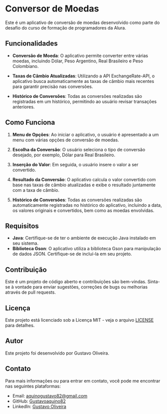 # Conversor de Moedas

Este é um aplicativo de conversão de moedas desenvolvido como parte do desafio do curso de formação de programadores da Alura.

## Funcionalidades

- **Conversão de Moeda**: O aplicativo permite converter entre várias moedas, incluindo Dólar, Peso Argentino, Real Brasileiro e Peso Colombiano.
  
- **Taxas de Câmbio Atualizadas**: Utilizando a API ExchangeRate-API, o aplicativo busca automaticamente as taxas de câmbio mais recentes para garantir precisão nas conversões.

- **Histórico de Conversões**: Todas as conversões realizadas são registradas em um histórico, permitindo ao usuário revisar transações anteriores.

## Como Funciona

1. **Menu de Opções**: Ao iniciar o aplicativo, o usuário é apresentado a um menu com várias opções de conversão de moedas.

2. **Escolha da Conversão**: O usuário seleciona o tipo de conversão desejado, por exemplo, Dólar para Real Brasileiro.

3. **Inserção do Valor**: Em seguida, o usuário insere o valor a ser convertido.

4. **Resultado da Conversão**: O aplicativo calcula o valor convertido com base nas taxas de câmbio atualizadas e exibe o resultado juntamente com a taxa de câmbio.

5. **Histórico de Conversões**: Todas as conversões realizadas são automaticamente registradas no histórico do aplicativo, incluindo a data, os valores originais e convertidos, bem como as moedas envolvidas.

## Requisitos

- **Java**: Certifique-se de ter o ambiente de execução Java instalado em seu sistema.
- **Biblioteca Gson**: O aplicativo utiliza a biblioteca Gson para manipulação de dados JSON. Certifique-se de incluí-la em seu projeto.

## Contribuição

Este é um projeto de código aberto e contribuições são bem-vindas. Sinta-se à vontade para enviar sugestões, correções de bugs ou melhorias através de pull requests.

## Licença

Este projeto está licenciado sob a Licença MIT - veja o arquivo [LICENSE](LICENSE) para detalhes.

## Autor

Este projeto foi desenvolvido por Gustavo Oliveira.

## Contato

Para mais informações ou para entrar em contato, você pode me encontrar nas seguintes plataformas:

- Email: aquinogustavo82@gmail.com
- GitHub: [Gustavoaquino82](https://github.com/Gustavoaquino82)
- LinkedIn: [Gustavo Oliveira](https://www.linkedin.com/in/gustavooliveira82)
